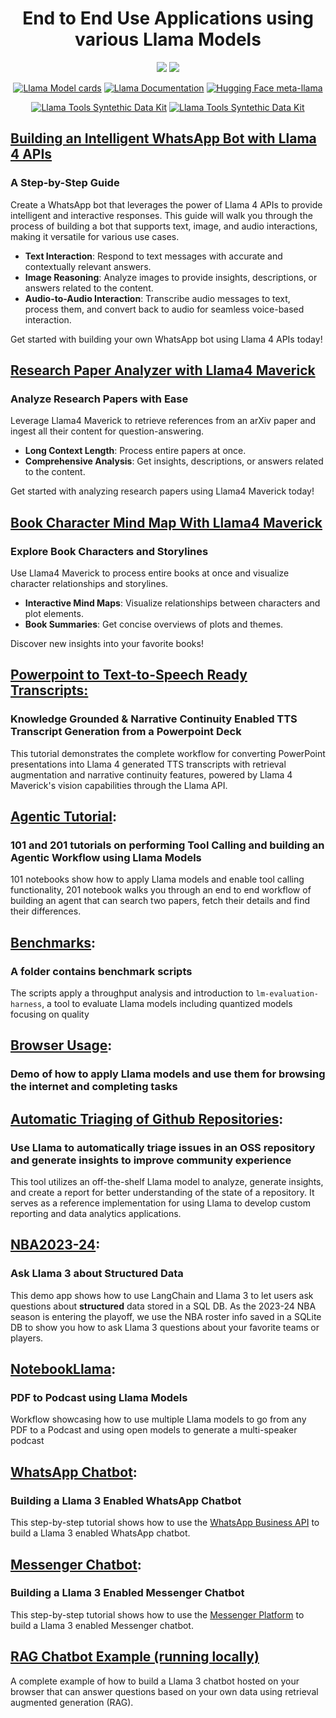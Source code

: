 <h1 align="center"> End to End Use Applications using various Llama Models </h1>
<p align="center">
	<a href="https://llama.developer.meta.com/join_waitlist?utm_source=llama-cookbook&utm_medium=readme&utm_campaign=end_to_end"><img src="https://img.shields.io/badge/Llama_API-Join_Waitlist-brightgreen?logo=meta" /></a>
	<a href="https://llama.developer.meta.com/docs?utm_source=llama-cookbook&utm_medium=readme&utm_campaign=end_to_end"><img src="https://img.shields.io/badge/Llama_API-Documentation-4BA9FE?logo=meta" /></a>

</p>
<p align="center">
	<a href="https://github.com/meta-llama/llama-models/blob/main/models/?utm_source=llama-cookbook&utm_medium=readme&utm_campaign=end_to_end"><img alt="Llama Model cards" src="https://img.shields.io/badge/Llama_OSS-Model_cards-green?logo=meta" /></a>
	<a href="https://www.llama.com/docs/overview/?utm_source=llama-cookbook&utm_medium=readme&utm_campaign=end_to_end"><img alt="Llama Documentation" src="https://img.shields.io/badge/Llama_OSS-Documentation-4BA9FE?logo=meta" /></a>
	<a href="https://huggingface.co/meta-llama"><img alt="Hugging Face meta-llama" src="https://img.shields.io/badge/Hugging_Face-meta--llama-yellow?logo=huggingface" /></a>

</p>
<p align="center">
	<a href="https://github.com/meta-llama/synthetic-data-kit"><img alt="Llama Tools Syntethic Data Kit" src="https://img.shields.io/badge/Llama_Tools-synthetic--data--kit-orange?logo=meta" /></a>
	<a href="https://github.com/meta-llama/llama-prompt-ops"><img alt="Llama Tools Syntethic Data Kit" src="https://img.shields.io/badge/Llama_Tools-llama--prompt--ops-orange?logo=meta" /></a>
</p>




## [Building an Intelligent WhatsApp Bot with Llama 4 APIs](./whatsapp_llama_4_bot/README.md)
### A Step-by-Step Guide

Create a WhatsApp bot that leverages the power of Llama 4 APIs to provide intelligent and interactive responses. This guide will walk you through the process of building a bot that supports text, image, and audio interactions, making it versatile for various use cases.

- **Text Interaction**: Respond to text messages with accurate and contextually relevant answers.
- **Image Reasoning**: Analyze images to provide insights, descriptions, or answers related to the content.
- **Audio-to-Audio Interaction**: Transcribe audio messages to text, process them, and convert back to audio for seamless voice-based interaction.

Get started with building your own WhatsApp bot using Llama 4 APIs today!




## [Research Paper Analyzer with Llama4 Maverick](./research_paper_analyzer/README.md)
### Analyze Research Papers with Ease

Leverage Llama4 Maverick to retrieve references from an arXiv paper and ingest all their content for question-answering.

- **Long Context Length**: Process entire papers at once.
- **Comprehensive Analysis**: Get insights, descriptions, or answers related to the content.


Get started with analyzing research papers using Llama4 Maverick today!




## [Book Character Mind Map With Llama4 Maverick](./book-character-mindmap/README.md)
### Explore Book Characters and Storylines

Use Llama4 Maverick to process entire books at once and visualize character relationships and storylines.

- **Interactive Mind Maps**: Visualize relationships between characters and plot elements.
- **Book Summaries**: Get concise overviews of plots and themes.

Discover new insights into your favorite books!

## [Powerpoint to Text-to-Speech Ready Transcripts:](./powerpoint-to-voiceover-transcript/README.md)
### Knowledge Grounded & Narrative Continuity Enabled TTS Transcript Generation from a Powerpoint Deck
This tutorial demonstrates the complete workflow for converting PowerPoint presentations into Llama 4 generated TTS transcripts with retrieval augmentation and narrative continuity features, powered by Llama 4 Maverick's vision capabilities through the Llama API.



## [Agentic Tutorial](./agents/):

### 101 and 201 tutorials on performing Tool Calling and building an Agentic Workflow using Llama Models
101 notebooks show how to apply Llama models and enable tool calling functionality, 201 notebook walks you through an end to end workflow of building an agent that can search two papers, fetch their details and find their differences.

## [Benchmarks](./benchmarks/):

### A folder contains benchmark scripts
The scripts apply a throughput analysis and introduction to `lm-evaluation-harness`, a tool to evaluate Llama models including quantized models focusing on quality

## [Browser Usage](./browser_use/):

### Demo of how to apply Llama models and use them for browsing the internet and completing tasks

## [Automatic Triaging of Github Repositories](./github_triage/walkthrough.ipynb):

### Use Llama to automatically triage issues in an OSS repository and generate insights to improve community experience
This tool utilizes an off-the-shelf Llama model to analyze, generate insights, and create a report for better understanding of the state of a repository. It serves as a reference implementation for using Llama to develop custom reporting and data analytics applications.


## [NBA2023-24](./coding/text2sql/quickstart.ipynb):

### Ask Llama 3 about Structured Data
This demo app shows how to use LangChain and Llama 3 to let users ask questions about **structured** data stored in a SQL DB. As the 2023-24 NBA season is entering the playoff, we use the NBA roster info saved in a SQLite DB to show you how to ask Llama 3 questions about your favorite teams or players.

## [NotebookLlama](./NotebookLlama/):

### PDF to Podcast using Llama Models
Workflow showcasing how to use multiple Llama models to go from any PDF to a Podcast and using open models to generate a multi-speaker podcast


## [WhatsApp Chatbot](./customerservice_chatbots/whatsapp_chatbot/whatsapp_llama3.md):
### Building a Llama 3 Enabled WhatsApp Chatbot
This step-by-step tutorial shows how to use the [WhatsApp Business API](https://developers.facebook.com/docs/whatsapp/cloud-api/overview) to build a Llama 3 enabled WhatsApp chatbot.


## [Messenger Chatbot](./customerservice_chatbots/messenger_chatbot/messenger_llama3.md):
### Building a Llama 3 Enabled Messenger Chatbot
This step-by-step tutorial shows how to use the [Messenger Platform](https://developers.facebook.com/docs/messenger-platform/overview) to build a Llama 3 enabled Messenger chatbot.


## [RAG Chatbot Example (running locally)](./customerservice_chatbots/RAG_chatbot/RAG_Chatbot_Example.ipynb)
A complete example of how to build a Llama 3 chatbot hosted on your browser that can answer questions based on your own data using retrieval augmented generation (RAG).
